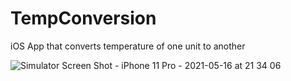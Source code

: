 # TempConversion
iOS App that converts temperature of one unit to another

![Simulator Screen Shot - iPhone 11 Pro - 2021-05-16 at 21 34 06](https://user-images.githubusercontent.com/12897273/118429300-9a950200-b68e-11eb-9760-dbba53898f3f.png)
